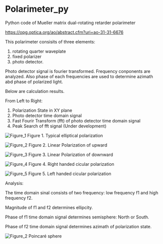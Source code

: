 # Polarimeter_py

Python code of Mueller matrix dual-rotating retarder polarimeter

https://opg.optica.org/ao/abstract.cfm?uri=ao-31-31-6676

This polarimeter consisits of three elements:

1) rotating quarter waveplate
2) fixed polarizer
3) photo detector.

Photo detector signal is fourier transformed. Frequency conponents are analyzed.
Also phase of each frequencies are used to determine azimath abd phase of polarized light.

Below are calculation results.

From Left to Right:
1. Polarization State in XY plane
2. Photo detector time domain signal
3. Fast Fourir Transform (fft) of photo detector time domain signal
4. Peak Search of fft signal (Under development)


![Figure_1](https://user-images.githubusercontent.com/30459885/191657713-83d6a2b4-ddbe-4aea-b46a-6bc7c83ba059.png)
Figure 1. Typical elliptical polarization

![Figure_2](https://user-images.githubusercontent.com/30459885/191658302-63b957cb-49f8-4d32-b8ab-c1e9f2151e10.png)
Figure 2. Linear Polarization of upward

![Figure_3](https://user-images.githubusercontent.com/30459885/191658382-4db51861-d9d8-4b7c-8aea-66fe3e8eb32e.png)
Figure 3. Linear Polarization of downward

![Figure_4](https://user-images.githubusercontent.com/30459885/191660134-7e7cb4ee-3e56-4d9c-a8aa-2857fd4dbb79.png)
Figure 4. Right handed cicular polarization  

![Figure_5](https://user-images.githubusercontent.com/30459885/191660175-5cd95c25-ad08-4b02-892a-37d91747d789.png)
Figure 5. Left handed cicular polarization  


Analysis:

The time domain sinal consists of two frequency: low frequency f1 and high frequency f2.

Magnitude of f1 and f2 determines ellipcity.

Phase of f1 time domain signal determines semisphere: North or South.

Phase of f2 time domain signal determines azimath of polarization state.

![Figure_2](https://user-images.githubusercontent.com/30459885/225231663-54c264f6-09fc-497e-a0ba-1fb88e7feb9e.png)
Poincaré sphere


